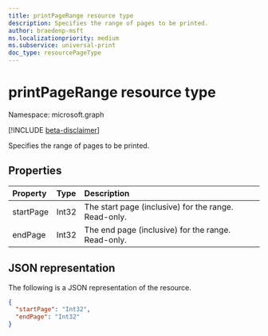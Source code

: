 ```yaml
---
title: printPageRange resource type
description: Specifies the range of pages to be printed.
author: braedenp-msft
ms.localizationpriority: medium
ms.subservice: universal-print
doc_type: resourcePageType
---
```


# printPageRange resource type

Namespace: microsoft.graph

[!INCLUDE [beta-disclaimer](../../includes/beta-disclaimer.md)]

Specifies the range of pages to be printed.

## Properties
| Property     | Type        | Description |
|:-------------|:------------|:------------|
|startPage|Int32|The start page (inclusive) for the range. Read-only.|
|endPage|Int32|The end page (inclusive) for the range. Read-only.|

## JSON representation

The following is a JSON representation of the resource.

<!-- {
  "blockType": "resource",
  "optionalProperties": [

  ],
  "@odata.type": "microsoft.graph.printPageRange"
}-->

```json
{
  "startPage": "Int32",
  "endPage": "Int32"
}
```


